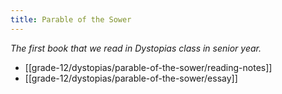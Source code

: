 ```yaml
---
title: Parable of the Sower
---
```


_The first book that we read in Dystopias class in senior year._

- [[grade-12/dystopias/parable-of-the-sower/reading-notes]]
- [[grade-12/dystopias/parable-of-the-sower/essay]]
